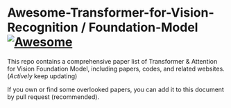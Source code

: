 # Awesome-Transformer-for-Vision-Recognition / Foundation-Model [![Awesome](https://cdn.rawgit.com/sindresorhus/awesome/d7305f38d29fed78fa85652e3a63e154dd8e8829/media/badge.svg)](https://github.com/sindresorhus/awesome)

This repo contains a comprehensive paper list of Transformer & Attention for Vision Foundation Model, including papers, codes, and related websites. (*Actively* keep updating)

If you own or find some overlooked papers, you can add it to this document by pull request (recommended).
